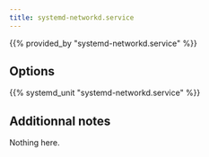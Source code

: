 ```yaml
---
title: systemd-networkd.service
---
```


{{% provided_by "systemd-networkd.service" %}}

## Options

{{% systemd_unit "systemd-networkd.service" %}}

## Additionnal notes

Nothing here.
